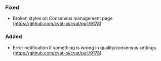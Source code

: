 ### Fixed

- Broken styles on Consensus management page
  (<https://github.com/cvat-ai/cvat/pull/9178>)

### Added
- Error notification if something is wrong in quality/consensus settings
  (<https://github.com/cvat-ai/cvat/pull/9178>)
